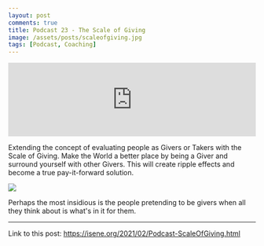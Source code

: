 ```yaml
---
layout: post
comments: true
title: Podcast 23 - The Scale of Giving
image: /assets/posts/scaleofgiving.jpg
tags: [Podcast, Coaching]
---
```

<center><iframe src="https://anchor.fm/isene/embed/episodes/Episode-23-1052---The-scale-of-giving-Givers-and-Takers--part-2-eqmoa9" width="100%" frameborder="0" scrolling="no"></iframe></center>

Extending the concept of evaluating people as Givers or Takers with the Scale of Giving. Make the World a better place by being a Giver and surround yourself with other Givers. This will create ripple effects and become a true pay-it-forward solution.

![](https://isene.org/assets/posts/scaleofgiving.jpg)

Perhaps the most insidious is the people pretending to be givers when all they think about is what's in it for them.

---
Link to this post: <https://isene.org/2021/02/Podcast-ScaleOfGiving.html>
